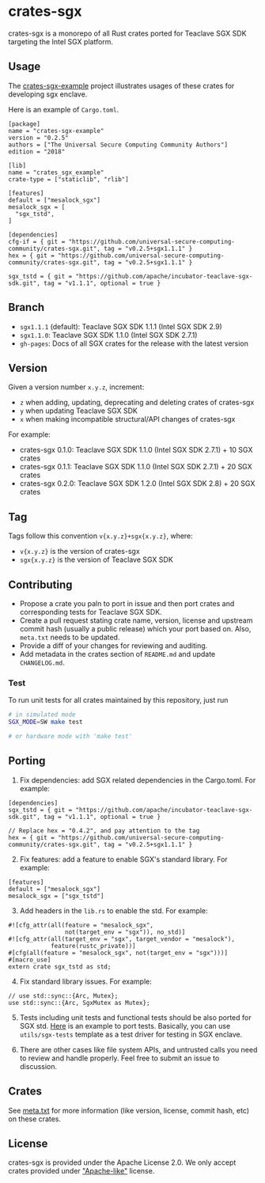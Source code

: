 # crates-sgx

crates-sgx is a monorepo of all Rust crates ported for Teaclave SGX SDK
targeting the Intel SGX platform.

## Usage

The
[crates-sgx-example](https://github.com/universal-secure-computing-community/crates-sgx-example)
project illustrates usages of these crates for developing sgx enclave.

Here is an example of `Cargo.toml`.

```
[package]
name = "crates-sgx-example"
version = "0.2.5"
authors = ["The Universal Secure Computing Community Authors"]
edition = "2018"

[lib]
name = "crates_sgx_example"
crate-type = ["staticlib", "rlib"]

[features]
default = ["mesalock_sgx"]
mesalock_sgx = [
  "sgx_tstd",
]

[dependencies]
cfg-if = { git = "https://github.com/universal-secure-computing-community/crates-sgx.git", tag = "v0.2.5+sgx1.1.1" }
hex = { git = "https://github.com/universal-secure-computing-community/crates-sgx.git", tag = "v0.2.5+sgx1.1.1" }

sgx_tstd = { git = "https://github.com/apache/incubator-teaclave-sgx-sdk.git", tag = "v1.1.1", optional = true }
```

## Branch

- `sgx1.1.1` (default): Teaclave SGX SDK 1.1.1 (Intel SGX SDK 2.9)
- `sgx1.1.0`: Teaclave SGX SDK 1.1.0 (Intel SGX SDK 2.7.1)
- `gh-pages`: Docs of all SGX crates for the release with the latest version

## Version

Given a version number `x.y.z`, increment:
- `z` when adding, updating, deprecating and deleting crates of crates-sgx
- `y` when updating Teaclave SGX SDK
- `x` when making incompatible structural/API changes of crates-sgx

For example:
- crates-sgx 0.1.0: Teaclave SGX SDK 1.1.0 (Intel SGX SDK 2.7.1) + 10 SGX crates
- crates-sgx 0.1.1: Teaclave SGX SDK 1.1.0 (Intel SGX SDK 2.7.1) + 20 SGX crates
- crates-sgx 0.2.0: Teaclave SGX SDK 1.2.0 (Intel SGX SDK 2.8) + 20 SGX crates

## Tag

Tags follow this convention `v{x.y.z}+sgx{x.y.z}`, where:
- `v{x.y.z}` is the version of crates-sgx
- `sgx{x.y.z}` is the version of Teaclave SGX SDK

## Contributing

- Propose a crate you paln to port in issue and then port crates and
  corresponding tests for Teaclave SGX SDK.
- Create a pull request stating crate name, version, license and upstream
  commit hash (usually a public release) which your port based on. Also,
  `meta.txt` needs to be updated.
- Provide a diff of your changes for reviewing and auditing.
- Add metadata in the crates section of `README.md` and update `CHANGELOG.md`.

### Test

To run unit tests for all crates maintained by this repository, just run

```bash
# in simulated mode
SGX_MODE=SW make test

# or hardware mode with 'make test'
```

## Porting

1. Fix dependencies: add SGX related dependencies in the Cargo.toml. For example:
```
[dependencies]
sgx_tstd = { git = "https://github.com/apache/incubator-teaclave-sgx-sdk.git", tag = "v1.1.1", optional = true }

// Replace hex = "0.4.2", and pay attention to the tag
hex = { git = "https://github.com/universal-secure-computing-community/crates-sgx.git", tag = "v0.2.5+sgx1.1.1" }
```

2. Fix features: add a feature to enable SGX's standard library. For example:

```
[features]
default = ["mesalock_sgx"]
mesalock_sgx = ["sgx_tstd"]
```

3. Add headers in the `lib.rs` to enable the std. For example:

```
#![cfg_attr(all(feature = "mesalock_sgx",
                not(target_env = "sgx")), no_std)]
#![cfg_attr(all(target_env = "sgx", target_vendor = "mesalock"),
            feature(rustc_private))]
#[cfg(all(feature = "mesalock_sgx", not(target_env = "sgx")))]
#[macro_use]
extern crate sgx_tstd as std;
```

4. Fix standard library issues. For example:

```
// use std::sync::{Arc, Mutex};
use std::sync::{Arc, SgxMutex as Mutex};
```
5. Tests including unit tests and functional tests should be also ported for SGX
   std.
   [Here](https://github.com/universal-secure-computing-community/crates-sgx/commit/01e0595f66af87a0c3631360696217dbbae90f14)
   is an example to port tests. Basically, you can use `utils/sgx-tests`
   template as a test driver for testing in SGX enclave.

6. There are other cases like file system APIs, and untrusted calls you need to
   review and handle properly. Feel free to submit an issue to discussion.

## Crates

See [meta.txt](meta.txt) for more information (like version, license, commit
hash, etc) on these crates.

## License

crates-sgx is provided under the Apache License 2.0. We only accept crates
provided under ["Apache-like"](https://www.apache.org/legal/resolved.html)
license.
